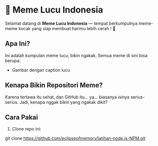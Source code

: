# 🤣 Meme Lucu Indonesia

Selamat datang di **Meme Lucu Indonesia** — tempat berkumpulnya meme-meme kocak yang siap membuat harimu lebih cerah ! 🌈

## Apa Ini?

Ini adalah kumpulan meme lucu, bikin ngakak. Semua meme di sini bisa berupa:

- Gambar dengan caption lucu

## Kenapa Bikin Repositori Meme?

Karena tertawa itu sehat, dan GitHub itu... ya... biasanya isinya serius-serius. Jadi, kenapa nggak bikin yang ngakak dikit?

## Cara Pakai

1. Clone repo ini:

git clone https://github.com/eclipseofmemory/latihan-node.js-NPM.git
